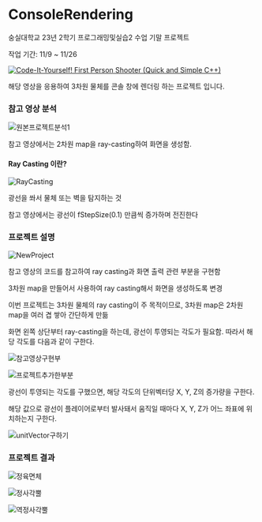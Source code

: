 # ConsoleRendering

숭실대학교  23년 2학기 프로그래밍및실습2 수업 기말 프로젝트

작업 기간: 11/9 ~ 11/26

[![Code-It-Yourself! First Person Shooter (Quick and Simple C++)](https://img.youtube.com/vi/xW8skO7MFYw/0.jpg)](https://www.youtube.com/watch?v=xW8skO7MFYw)

해당 영상을 응용하여 3차원 물체를 콘솔 창에 렌더링 하는 프로젝트 입니다.

### 참고 영상 분석

![원본프로젝트분석1](https://github.com/9dyy/ConsoleRendering/blob/main/Images/%EA%B8%B0%EC%A1%B4%ED%94%84%EB%A1%9C%EC%A0%9D%ED%8A%B8.png)

참고 영상에서는 2차원 map을 ray-casting하여 화면을 생성함.

#### Ray Casting 이란?
![RayCasting](https://github.com/9dyy/ConsoleRendering/blob/main/Images/raycasting.png)

광선을 쏴서 물체 또는 벽을 탐지하는 것

참고 영상에서는 광선이 fStepSize(0.1) 만큼씩 증가하며 전진한다


### 프로젝트 설명
![NewProject](https://github.com/9dyy/ConsoleRendering/blob/main/Images/%EC%83%88%ED%94%84%EB%A1%9C%EC%A0%9D%ED%8A%B8.png)

참고 영상의 코드를 참고하여 ray casting과 화면 출력 관련 부분을 구현함

3차원 map을 만들어서 사용하여 ray casting해서 화면을 생성하도록 변경

이번 프로젝트는 3차원 물체의 ray casting이 주 목적이므로, 3차원 map은 2차원 map을 여러 겹 쌓아 간단하게 만듦

화면 왼쪽 상단부터 ray-casting을 하는데, 광선이 투영되는 각도가 필요함. 따라서 해당 각도를 다음과 같이 구한다.

![참고영상구현부](https://github.com/9dyy/ConsoleRendering/blob/main/Images/fRayAngle_XY.png)

![프로젝트추가한부분](https://github.com/9dyy/ConsoleRendering/blob/main/Images/fRayAngle_Z%20.png)

광선이 투영되는 각도를 구했으면, 해당 각도의 단위벡터당 X, Y, Z의 증가량을 구한다.

해당 값으로 광선이 플레이어로부터 발사돼서 움직일 때마다  X, Y, Z가 어느 좌표에 위치하는지 구한다.

![unitVector구하기](https://github.com/9dyy/ConsoleRendering/blob/main/Images/unitvector.png)

### 프로젝트 결과
![정육면체](https://github.com/9dyy/ConsoleRendering/blob/main/Images/%EC%A0%95%EC%9C%A1%EB%A9%B4%EC%B2%B4.png)

![정사각뿔](https://github.com/9dyy/ConsoleRendering/blob/main/Images/%EC%A0%95%EC%82%AC%EA%B0%81%EB%BF%94.png)

![역정사각뿔](https://github.com/9dyy/ConsoleRendering/blob/main/Images/%EC%97%AD%EC%A0%95%EC%82%AC%EA%B0%81%EB%BF%94.png)



